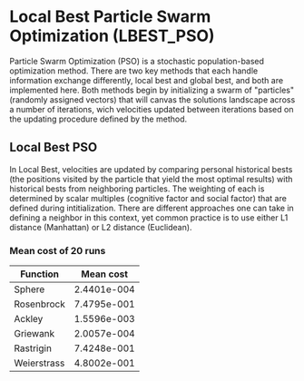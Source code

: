 # Local Best Particle Swarm Optimization (LBEST_PSO)

Particle Swarm Optimization (PSO) is a stochastic population-based
optimization method. There are two key methods that each handle
information exchange differently, local best and global best, and both
are implemented here. Both methods begin by initializing a swarm of
"particles" (randomly assigned vectors) that will canvas the solutions
landscape across a number of iterations, wich velocities updated between
iterations based on the updating procedure defined by the method.

## Local Best PSO

In Local Best, velocities are updated by comparing personal historical bests
(the positions visited by the particle that yield the most optimal
results) with historical bests from neighboring particles. The weighting of each is
determined by scalar multiples (cognitive factor and social factor)
that are defined during intitialization. There are different approaches
one can take in defining a neighbor in this context, yet common practice
is to use either L1 distance (Manhattan) or L2 distance (Euclidean).

### Mean cost of 20 runs

|Function|  Mean cost |
|--- |---|
|  Sphere | 2.4401e-004 |
|  Rosenbrock | 7.4795e-001 |
|  Ackley | 1.5596e-003 |
|  Griewank | 2.0057e-004 |
|  Rastrigin | 7.4248e-001 |
|  Weierstrass | 4.8002e-001|

